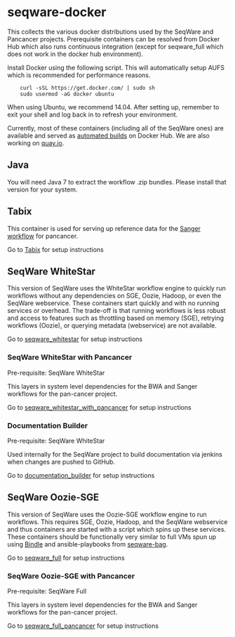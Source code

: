 # seqware-docker
This collects the various docker distributions used by the SeqWare and Pancancer projects.
Prerequisite containers can be resolved from Docker Hub which also runs continuous integration (except for seqware\_full which does not work in the docker hub environment). 

Install Docker using the following script. This will automatically setup AUFS which is recommended for performance reasons. 

        curl -sSL https://get.docker.com/ | sudo sh
        sudo usermod -aG docker ubuntu

When using Ubuntu, we recommend 14.04. 
After setting up, remember to exit your shell and log back in to refresh your environment.

Currently, most of these containers (including all of the SeqWare ones) are available and served as [automated builds](https://registry.hub.docker.com/repos/seqware/) on Docker Hub. We are also working on [quay.io](https://quay.io/repository/?namespace=seqware). 

## Java

You will need Java 7 to extract the workflow .zip bundles.  Please install that version for your system.

## Tabix 

This container is used for serving up reference data for the [Sanger workflow](https://github.com/ICGC-TCGA-PanCancer/SeqWare-CGP-SomaticCore) for pancancer. 

Go to [Tabix](tabix) for setup instructions

## SeqWare WhiteStar 

This version of SeqWare uses the WhiteStar workflow engine to quickly run workflows without any dependencies on SGE, Oozie, Hadoop, or even the SeqWare webservice. These containers start quickly and with no running services or overhead. The trade-off is that running workflows is less robust and access to features such as throttling based on memory (SGE), retrying workflows (Oozie), or querying metadata (webservice) are not available.

Go to [seqware\_whitestar](seqware_whitestar) for setup instructions

### SeqWare WhiteStar with Pancancer

Pre-requisite: SeqWare WhiteStar

This layers in system level dependencies for the BWA and Sanger workflows for the pan-cancer project.

Go to [seqware\_whitestar\_with\_pancancer](seqware_whitestar_with_pancancer) for setup instructions

### Documentation Builder 

Pre-requisite: SeqWare WhiteStar

Used internally for the SeqWare project to build documentation via jenkins when changes are pushed to GitHub. 

Go to [documentation\_builder](documentation_builder) for setup instructions

## SeqWare Oozie-SGE 

This version of SeqWare uses the Oozie-SGE workflow engine to run workflows. This requires SGE, Oozie, Hadoop, and the SeqWare webservice and thus containers are started with a script which spins up these services. These containers should be functionally very similar to full VMs spun up using [Bindle](https://github.com/CloudBindle/Bindle) and ansible-playbooks from [seqware-bag](https://github.com/SeqWare/seqware-bag).

Go to [seqware\_full](seqware_full) for setup instructions

### SeqWare Oozie-SGE with Pancancer

Pre-requisite: SeqWare Full

This layers in system level dependencies for the BWA and Sanger workflows for the pan-cancer project. 

Go to [seqware\_full\_pancancer](seqware_full_pancancer) for setup instructions
